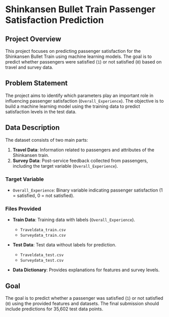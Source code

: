 
# Shinkansen Bullet Train Passenger Satisfaction Prediction

## Project Overview
This project focuses on predicting passenger satisfaction for the Shinkansen Bullet Train using machine learning models. The goal is to predict whether passengers were satisfied (`1`) or not satisfied (`0`) based on travel and survey data.

## Problem Statement
The project aims to identify which parameters play an important role in influencing passenger satisfaction (`Overall_Experience`). The objective is to build a machine learning model using the training data to predict satisfaction levels in the test data.

## Data Description
The dataset consists of two main parts:

1. **Travel Data**: Information related to passengers and attributes of the Shinkansen train.
2. **Survey Data**: Post-service feedback collected from passengers, including the target variable (`Overall_Experience`).

### Target Variable
- `Overall_Experience`: Binary variable indicating passenger satisfaction (1 = satisfied, 0 = not satisfied).

### Files Provided
- **Train Data**: Training data with labels (`Overall_Experience`).
  - `Traveldata_train.csv`
  - `Surveydata_train.csv`
  
- **Test Data**: Test data without labels for prediction.
  - `Traveldata_test.csv`
  - `Surveydata_test.csv`
  
- **Data Dictionary**: Provides explanations for features and survey levels.

## Goal
The goal is to predict whether a passenger was satisfied (`1`) or not satisfied (`0`) using the provided features and datasets. The final submission should include predictions for 35,602 test data points.



